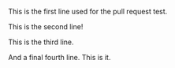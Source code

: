 This is the first line used for the pull request test.

This is the second line!

This is the third line.

And a final fourth line. This is it.

